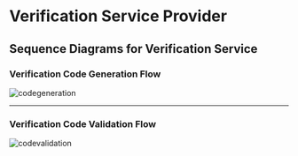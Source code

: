 # Verification Service Provider

## Sequence Diagrams for Verification Service

### Verification Code Generation Flow
![codegeneration](https://github.com/user-attachments/assets/2e62ab5b-cb3d-4f05-86e1-0ff03a141493)

---
### Verification Code Validation Flow
![codevalidation](https://github.com/user-attachments/assets/25615b2e-6700-491d-9f89-a845debd4239)
